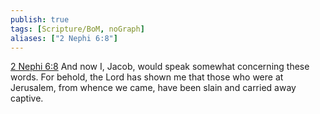 ```yaml
---
publish: true
tags: [Scripture/BoM, noGraph]
aliases: ["2 Nephi 6:8"]
---
```

[2 Nephi 6:8](https://churchofjesuschrist.org/study/scriptures/bofm/2-ne/6?lang=eng&id=p8#p8) And now I, Jacob, would speak somewhat concerning these words. For behold, the Lord has shown me that those who were at Jerusalem, from whence we came, have been slain and carried away captive.
